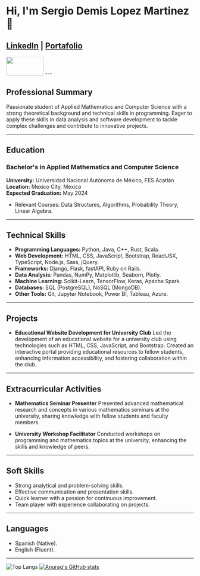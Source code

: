# Hi, I'm Sergio Demis Lopez Martinez 👋

## [LinkedIn](www.linkedin.com/in/sergio-demis-lópez-martínez-a765971b9) | [Portafolio](https://sergioska27.github.io/)


<img src="https://art.pixilart.com/sr2712ab0b35ecd.gif" width="100" height="50" />
---

## Professional Summary
Passionate student of Applied Mathematics and Computer Science with a strong theoretical background and technical skills in programming. Eager to apply these skills in data analysis and software development to tackle complex challenges and contribute to innovative projects.

---

## Education
### Bachelor's in Applied Mathematics and Computer Science
**University:** Universidad Nacional Autónoma de México, FES Acatlán  
**Location:** Mexico City, Mexico  
**Expected Graduation:** May 2024

- Relevant Courses: Data Structures, Algorithms, Probability Theory, Linear Algebra.

---

## Technical Skills
- **Programming Languages:** Python, Java, C++, Rust, Scala.
- **Web Development:** HTML, CSS, JavaScript, Bootstrap, ReactJSX, TypeScript, Node.js, Sass, jQuery.
- **Frameworks:** Django, Flask, fastAPI, Ruby on Rails.
- **Data Analysis:** Pandas, NumPy, Matplotlib, Seaborn, Plotly.
- **Machine Learning:** Scikit-Learn, TensorFlow, Keras, Apache Spark.
- **Databases:** SQL (PostgreSQL), NoSQL (MongoDB).
- **Other Tools:** Git, Jupyter Notebook, Power BI, Tableau, Azure.

---

## Projects
- **Educational Website Development for University Club**
  Led the development of an educational website for a university club using technologies such as HTML, CSS, JavaScript, and Bootstrap. Created an interactive portal providing educational resources to fellow students, enhancing information accessibility, and fostering collaboration within the club.

---

## Extracurricular Activities
- **Mathematics Seminar Presenter**
  Presented advanced mathematical research and concepts in various mathematics seminars at the university, sharing knowledge with fellow students and faculty members.

- **University Workshop Facilitator**
  Conducted workshops on programming and mathematics topics at the university, enhancing the skills and knowledge of peers.

---

## Soft Skills
- Strong analytical and problem-solving skills.
- Effective communication and presentation skills.
- Quick learner with a passion for continuous improvement.
- Team player with experience collaborating on projects.

---

## Languages
- Spanish (Native).
- English (Fluent).

---
![Top Langs](https://github-readme-stats.vercel.app/api/top-langs/?username=SergioSKA27&size_weight=0.5&count_weight=0.5)
[![Anurag's GitHub stats](https://github-readme-stats.vercel.app/api?username=SergioSKA27)](https://github.com/anuraghazra/github-readme-stats)

